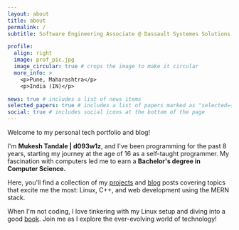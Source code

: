 ```yaml
---
layout: about
title: about
permalink: /
subtitle: Software Engineering Associate @ Dassault Systemes Solutions Lab | BE. Comp

profile:
  align: right
  image: prof_pic.jpg
  image_circular: true # crops the image to make it circular
  more_info: >
    <p>Pune, Maharashtra</p>
    <p>India (IN)</p>

news: true # includes a list of news items
selected_papers: true # includes a list of papers marked as "selected={true}"
social: true # includes social icons at the bottom of the page
---
```


Welcome to my personal tech portfolio and blog! 

I'm <b>Mukesh Tandale \| d093w1z</b>, and I've been programming for the past 8 years, starting my journey at the age of 16 as a self-taught programmer. My fascination with computers led me to earn a <b>Bachelor's degree in Computer Science.</b> 

Here, you'll find a collection of my [projects](/projects) and [blog](/blog) posts covering topics that excite me the most: Linux, C++, and web development using the MERN stack. 

When I'm not coding, I love tinkering with my Linux setup and diving into a good [book](/blog/tag/books). Join me as I explore the ever-evolving world of technology!
